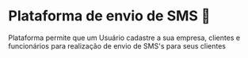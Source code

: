 # Plataforma de envio de SMS :email:

Plataforma permite que um Usuário cadastre a sua empresa, clientes e funcionários para realização de envio de SMS's para seus clientes
